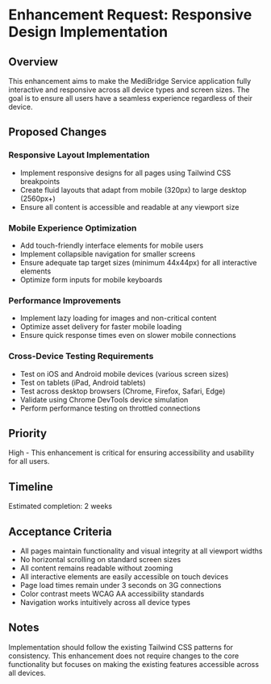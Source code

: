 # Enhancement Request: Responsive Design Implementation

## Overview
This enhancement aims to make the MediBridge Service application fully interactive and responsive across all device types and screen sizes. The goal is to ensure all users have a seamless experience regardless of their device.

## Proposed Changes

### Responsive Layout Implementation
- Implement responsive designs for all pages using Tailwind CSS breakpoints
- Create fluid layouts that adapt from mobile (320px) to large desktop (2560px+)
- Ensure all content is accessible and readable at any viewport size

### Mobile Experience Optimization
- Add touch-friendly interface elements for mobile users
- Implement collapsible navigation for smaller screens
- Ensure adequate tap target sizes (minimum 44x44px) for all interactive elements
- Optimize form inputs for mobile keyboards

### Performance Improvements
- Implement lazy loading for images and non-critical content
- Optimize asset delivery for faster mobile loading
- Ensure quick response times even on slower mobile connections

### Cross-Device Testing Requirements
- Test on iOS and Android mobile devices (various screen sizes)
- Test on tablets (iPad, Android tablets)
- Test across desktop browsers (Chrome, Firefox, Safari, Edge)
- Validate using Chrome DevTools device simulation
- Perform performance testing on throttled connections

## Priority
High - This enhancement is critical for ensuring accessibility and usability for all users.

## Timeline
Estimated completion: 2 weeks

## Acceptance Criteria
- All pages maintain functionality and visual integrity at all viewport widths
- No horizontal scrolling on standard screen sizes
- All content remains readable without zooming
- All interactive elements are easily accessible on touch devices
- Page load times remain under 3 seconds on 3G connections
- Color contrast meets WCAG AA accessibility standards
- Navigation works intuitively across all device types

## Notes
Implementation should follow the existing Tailwind CSS patterns for consistency. This enhancement does not require changes to the core functionality but focuses on making the existing features accessible across all devices.